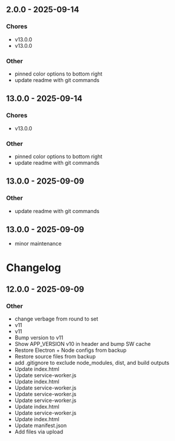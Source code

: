 ## 2.0.0 - 2025-09-14
### Chores
- v13.0.0
- v13.0.0

### Other
- pinned color options to bottom right
- update readme with git commands

## 13.0.0 - 2025-09-14
### Chores
- v13.0.0

### Other
- pinned color options to bottom right
- update readme with git commands

## 13.0.0 - 2025-09-09
### Other
- update readme with git commands

## 13.0.0 - 2025-09-09
- minor maintenance

# Changelog

## 12.0.0 - 2025-09-09
### Other
- change verbage from round to set
- v11
- v11
- Bump version to v11
- Show APP_VERSION v10 in header and bump SW cache
- Restore Electron + Node configs from backup
- Restore source files from backup
- add .gitignore to exclude node_modules, dist, and build outputs
- Update index.html
- Update service-worker.js
- Update index.html
- Update service-worker.js
- Update service-worker.js
- Update service-worker.js
- Update index.html
- Update service-worker.js
- Update index.html
- Update manifest.json
- Add files via upload

